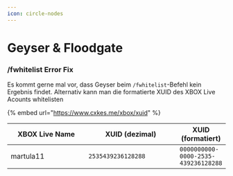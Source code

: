 ```yaml
---
icon: circle-nodes
---
```


# Geyser & Floodgate

### /fwhitelist Error Fix

Es kommt gerne mal vor, dass Geyser beim `/fwhitelist`-Befehl kein Ergebnis findet. Alternativ kann man die formatierte XUID des XBOX Live Acounts whitelisten

{% embed url="https://www.cxkes.me/xbox/xuid" %}

<table><thead><tr><th width="177">XBOX Live Name</th><th width="204">XUID (dezimal)</th><th>XUID (formatiert)</th></tr></thead><tbody><tr><td>martula11</td><td><code>2535439236128288</code></td><td><code>0000000000-0000-2535-439236128288</code></td></tr></tbody></table>

